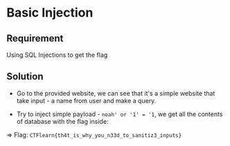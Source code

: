 # Basic Injection
## Requirement
Using SQL Injections to get the flag
## Solution
- Go to the provided website, we can see that it's a simple website that take input - a name from user and make a query.

- Try to inject simple payload - `noah' or '1' = '1`, we get all the contents of database with the flag inside:  

=> Flag: `CTFlearn{th4t_is_why_you_n33d_to_sanitiz3_inputs}` 
